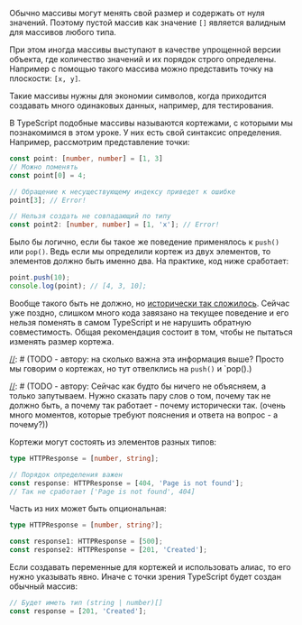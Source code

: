 Обычно массивы могут менять свой размер и содержать от нуля значений. Поэтому пустой массив как значение `[]` является валидным для массивов любого типа.

При этом иногда массивы выступают в качестве упрощенной версии объекта, где количество значений и их порядок строго определены. Например с помощью такого массива можно представить точку на плоскости: `[x, y]`.

Такие массивы нужны для экономии символов, когда приходится создавать много одинаковых данных, например, для тестирования.

В TypeScript подобные массивы называются кортежами, с которыми мы познакомимся в этом уроке. У них есть свой синтаксис определения. Например, рассмотрим представление точки:

```typescript
const point: [number, number] = [1, 3]
// Можно поменять
const point[0] = 4;

// Обращение к несуществующему индексу приведет к ошибке
point[3]; // Error!

// Нельзя создать не совпадающий по типу
const point2: [number, number] = [1, 'x']; // Error!
```

[//]: # (TODO - автору: не хватает описания кода - на что здесь нужно обратить внимание? )

Было бы логично, если бы такое же поведение применялось к `push()` или `pop()`. Ведь если мы определили кортеж из двух элементов, то элементов должно быть именно два. На практике, код ниже сработает:

[//]: # (TODO - автору: а почему было бы логично? Из чего следует такой вывод? )

```typescript
point.push(10);
console.log(point); // [4, 3, 10];
```

Вообще такого быть не должно, но [исторически так сложилось](https://stackoverflow.com/questions/64069552/typescript-array-push-method-cant-catch-a-tuple-type-of-the-array). Сейчас уже поздно, слишком много кода завязано на текущее поведение и его нельзя поменять в самом TypeScript и не нарушить обратную совместимость. Общая рекомендация состоит в том, чтобы не пытаться изменять размер кортежа.

[//]: # (TODO - автору: на сколько важна эта информация выше? Просто мы говорим о кортежах, но тут отвелклись на `push()` и `pop().)

[//]: # (TODO - автору: Сейчас как будто бы ничего не объясняем, а только запутываем. Нужно сказать пару слов о том, почему так не должно быть, а почему так работает - почему исторически так. (очень много моментов, которые требуют пояснения и ответа на вопрос - а почему?))

[//]: # (TODO - автору: а почему поздно? поздно для чего? )

Кортежи могут состоять из элементов разных типов:

```typescript
type HTTPResponse = [number, string];

// Порядок определения важен
const response: HTTPResponse = [404, 'Page is not found'];
// Так не сработает ['Page is not found', 404]
```

[//]: # (TODO - автору: не хватает описания кода - на что здесь нужно обратить внимание? )

Часть из них может быть опциональная:

```typescript
type HTTPResponse = [number, string?];

const response1: HTTPResponse = [500];
const response2: HTTPResponse = [201, 'Created'];
```

[//]: # (TODO - автору: не хватает описания кода - на что здесь нужно обратить внимание? )

Если создавать переменные для кортежей и использовать алиас, то его нужно указывать явно. Иначе с точки зрения TypeScript будет создан обычный массив:

```typescript
// Будет иметь тип (string | number)[]
const response = [201, 'Created'];
```

[//]: # (TODO - автору: не хватает описания кода - на что здесь нужно обратить внимание? )
